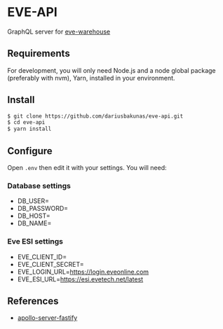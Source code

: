 # EVE-API

GraphQL server for [eve-warehouse](https://github.com/dariusbakunas/eve-warehouse)

## Requirements

For development, you will only need Node.js and a node global package (preferably with nvm), Yarn, installed in your environment.

## Install

```bash
$ git clone https://github.com/dariusbakunas/eve-api.git
$ cd eve-api
$ yarn install
```

## Configure

Open `.env` then edit it with your settings. You will need:

### Database settings

- DB_USER=
- DB_PASSWORD=
- DB_HOST=
- DB_NAME=

### Eve ESI settings

- EVE_CLIENT_ID=
- EVE_CLIENT_SECRET=
- EVE_LOGIN_URL=https://login.eveonline.com
- EVE_ESI_URL=https://esi.evetech.net/latest

## References

* [apollo-server-fastify](https://www.apollographql.com/docs/apollo-server/integrations/middleware/#apollo-server-fastify)

